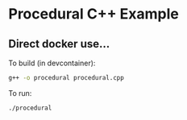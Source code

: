 # Procedural C++ Example

## Direct docker use...

To build (in devcontainer):
```bash
g++ -o procedural procedural.cpp
```

To run:
```bash
./procedural
```






